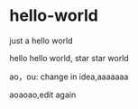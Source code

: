 # hello-world
just a hello world

hello hello world, star star world

ao，ou: change in idea,aaaaaaa

aoaoao,edit again
